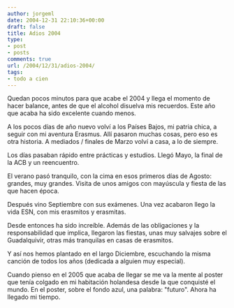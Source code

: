 ```yaml
---
author: jorgeml
date: 2004-12-31 22:10:36+00:00
draft: false
title: Adios 2004
type: 
- post
- posts
comments: true
url: /2004/12/31/adios-2004/
tags:
- todo a cien
---
```


Quedan pocos minutos para que acabe el 2004 y llega el momento de hacer balance, antes de que el alcohol disuelva mis recuerdos. Este año que acaba ha sido excelente cuando menos.

A los pocos días de año nuevo volví a los Países Bajos, mi patria chica, a seguir con mi aventura Erasmus. Allí pasaron muchas cosas, pero eso es otra historia. A mediados / finales de Marzo volví a casa, a lo de siempre.

Los días pasaban rápido entre prácticas y estudios. Llegó Mayo, la final de la ACB y un reencuentro.

El verano pasó tranquilo, con la cima en esos primeros días de Agosto: grandes, muy grandes. Visita de unos amigos con mayúscula y fiesta de las que hacen época.

Después vino Septiembre con sus exámenes. Una vez acabaron llego la vida ESN, con mis erasmitos y erasmitas.

Desde entonces ha sido increíble. Además de las obligaciones y la responsabilidad que implica, llegaron las fiestas, unas muy salvajes sobre el Guadalquivir, otras más tranquilas en casas de erasmitos.

Y así nos hemos plantado en el largo Diciembre, escuchando la misma canción de todos los años (dedicada a alguien muy especial).

Cuando pienso en el 2005 que acaba de llegar se me va la mente al poster que tenía colgado en mi habitación holandesa desde la que conquisté el mundo. En el poster, sobre el fondo azul, una palabra: "futuro". Ahora ha llegado mi tiempo.
